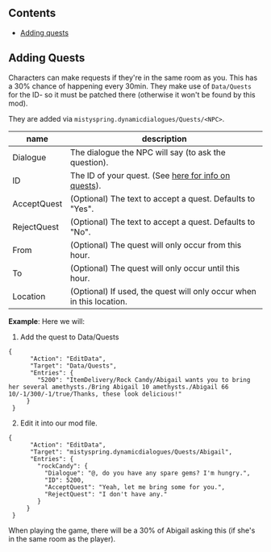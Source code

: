 ## Contents
* [Adding quests](#Adding-quests)

## Adding Quests
Characters can make requests if they're in the same room as you. This has a 30% chance of happening every 30min.
They make use of `Data/Quests` for the ID- so it must be patched there (otherwise it won't be found by this mod).

They are added via `mistyspring.dynamicdialogues/Quests/<NPC>`.

name | description
-----|------------
Dialogue | The dialogue the NPC will say (to ask the question).
ID | The ID of your quest. (See [here for info on quests](https://stardewvalleywiki.com/Modding:Quest_data)).
AcceptQuest | (Optional) The text to accept a quest. Defaults to "Yes".
RejectQuest | (Optional) The text to accept a quest. Defaults to "No".
From | (Optional) The quest will only occur from this hour.
To | (Optional) The quest will only occur until this hour.
Location | (Optional) If used, the quest will only occur when in this location.

**Example**:
Here we will: 
1. Add the quest to Data/Quests 
```
{
      "Action": "EditData",
      "Target": "Data/Quests",
      "Entries": {
        "5200": "ItemDelivery/Rock Candy/Abigail wants you to bring her several amethysts./Bring Abigail 10 amethysts./Abigail 66 10/-1/300/-1/true/Thanks, these look delicious!"
     }
 }
```
2. Edit it into our mod file.
```
{
      "Action": "EditData",
      "Target": "mistyspring.dynamicdialogues/Quests/Abigail",
      "Entries": {
        "rockCandy": {
          "Dialogue": "@, do you have any spare gems? I'm hungry.",
          "ID": 5200,
          "AcceptQuest": "Yeah, let me bring some for you.",
          "RejectQuest": "I don't have any."
        }
     }
 }
```

When playing the game, there will be a 30% of Abigail asking this (if she's in the same room as the player).
